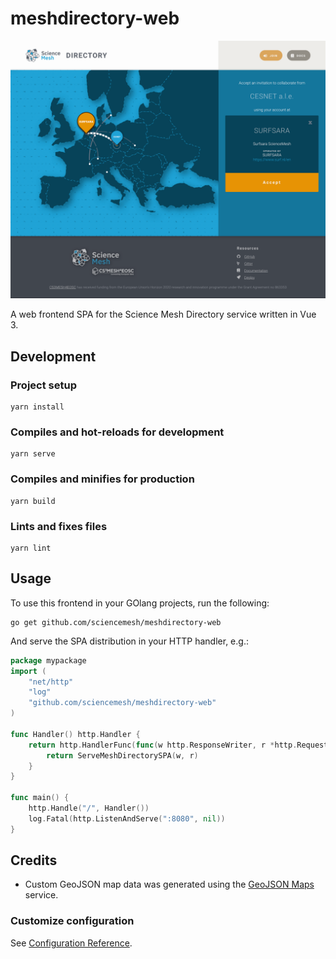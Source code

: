 # meshdirectory-web

![image](demo/preview.png)

A web frontend SPA for the Science Mesh Directory service written in Vue 3.

## Development

### Project setup
```
yarn install
```

### Compiles and hot-reloads for development
```
yarn serve
```

### Compiles and minifies for production
```
yarn build
```

### Lints and fixes files
```
yarn lint
```

## Usage

To use this frontend in your GOlang projects, run the following:
```
go get github.com/sciencemesh/meshdirectory-web
```

And serve the SPA distribution in your HTTP handler, e.g.:
```go
package mypackage
import (
	"net/http"
	"log"
	"github.com/sciencemesh/meshdirectory-web"
)

func Handler() http.Handler {
	return http.HandlerFunc(func(w http.ResponseWriter, r *http.Request) {
	    return ServeMeshDirectorySPA(w, r)
	}
}

func main() {
    http.Handle("/", Handler())
    log.Fatal(http.ListenAndServe(":8080", nil))
}
```


## Credits

- Custom GeoJSON map data was generated using the [GeoJSON Maps](https://geojson-maps.ash.ms/) service.

### Customize configuration
See [Configuration Reference](https://cli.vuejs.org/config/).
